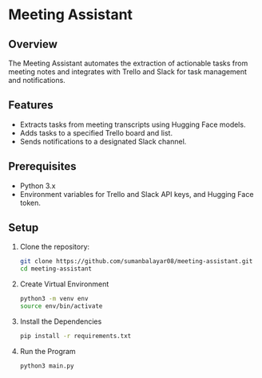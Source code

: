 # Meeting Assistant

## Overview

The Meeting Assistant automates the extraction of actionable tasks from meeting notes and integrates with Trello and Slack for task management and notifications.

## Features

- Extracts tasks from meeting transcripts using Hugging Face models.
- Adds tasks to a specified Trello board and list.
- Sends notifications to a designated Slack channel.

## Prerequisites

- Python 3.x
- Environment variables for Trello and Slack API keys, and Hugging Face token.

## Setup

1. Clone the repository:
   ```bash
   git clone https://github.com/sumanbalayar08/meeting-assistant.git
   cd meeting-assistant

2. Create Virtual Environment
   ```bash
   python3 -m venv env
   source env/bin/activate

3. Install the Dependencies
   ```bash
   pip install -r requirements.txt

4. Run the Program
   ```bash
   python3 main.py   